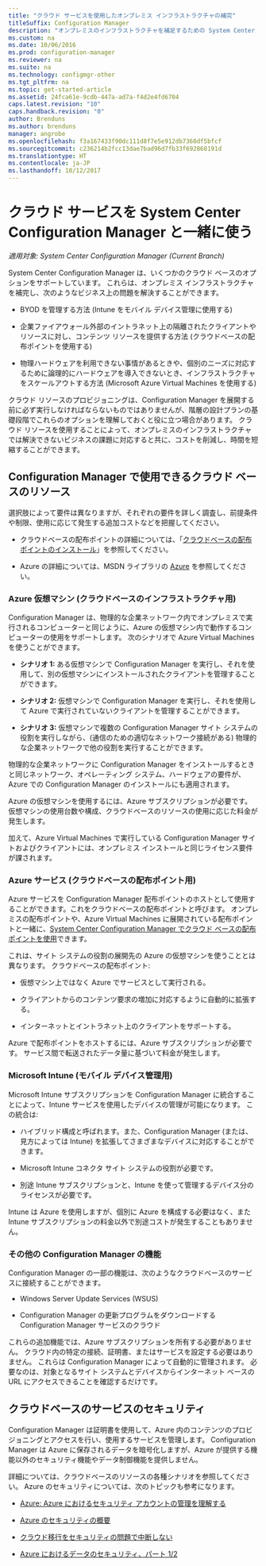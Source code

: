 ```yaml
---
title: "クラウド サービスを使用したオンプレミス インフラストラクチャの補完"
titleSuffix: Configuration Manager
description: "オンプレミスのインフラストラクチャを補足するための System Center Configuration Manager 用クラウド リソースをプロビジョニングします。"
ms.custom: na
ms.date: 10/06/2016
ms.prod: configuration-manager
ms.reviewer: na
ms.suite: na
ms.technology: configmgr-other
ms.tgt_pltfrm: na
ms.topic: get-started-article
ms.assetid: 24fca61e-9cdb-447a-ad7a-f4d2e4fd6704
caps.latest.revision: "10"
caps.handback.revision: "0"
author: Brenduns
ms.author: brenduns
manager: angrobe
ms.openlocfilehash: f3a167433f90dc111d8f7e5e912db7360df5bfcf
ms.sourcegitcommit: c236214b2fcc13dae7bad96d7fb33f692868191d
ms.translationtype: HT
ms.contentlocale: ja-JP
ms.lasthandoff: 10/12/2017
---
```

# <a name="use-cloud-services-with-system-center-configuration-manager"></a>クラウド サービスを System Center Configuration Manager と一緒に使う

*適用対象: System Center Configuration Manager (Current Branch)*

System Center Configuration Manager は、いくつかのクラウド ベースのオプションをサポートしています。 これらは、オンプレミス インフラストラクチャを補完し、次のようなビジネス上の問題を解決することができます。  

-   BYOD を管理する方法 (Intune をモバイル デバイス管理に使用する)  

-   企業ファイアウォール外部のイントラネット上の隔離されたクライアントやリソースに対し、コンテンツ リソースを提供する方法 (クラウドベースの配布ポイントを使用する)  

-   物理ハードウェアを利用できない事情があるときや、個別のニーズに対応するために論理的にハードウェアを導入できないとき、インフラストラクチャをスケールアウトする方法 (Microsoft Azure Virtual Machines を使用する)  

クラウド リソースのプロビジョニングは、Configuration Manager を展開する前に必ず実行しなければならないものではありませんが、階層の設計プランの基礎段階でこれらのオプションを理解しておくと役に立つ場合があります。 クラウド リソースを使用することによって、オンプレミスのインフラストラクチャでは解決できないビジネスの課題に対応すると共に、コストを削減し、時間を短縮することができます。  

## <a name="cloud-based-resources-you-can-use-with-configuration-manager"></a>Configuration Manager で使用できるクラウド ベースのリソース  
 選択肢によって要件は異なりますが、それぞれの要件を詳しく調査し、前提条件や制限、使用に応じて発生する追加コストなどを把握してください。  

-   クラウドベースの配布ポイントの詳細については、「[クラウドベースの配布ポイントのインストール](/sccm/core/servers/deploy/configure/install-cloud-based-distribution-points-in-microsoft-azure)」を参照してください。

-   Azure の詳細については、MSDN ライブラリの [Azure](http://go.microsoft.com/fwlink/p/?LinkId=262965) を参照してください。  

### <a name="azure-virtual-machines-for-cloud-based-infrastructure"></a>Azure 仮想マシン (クラウドベースのインフラストラクチャ用)  
 Configuration Manager は、物理的な企業ネットワーク内でオンプレミスで実行されるコンピューターと同じように、Azure の仮想マシン内で動作するコンピューターの使用をサポートします。 次のシナリオで Azure Virtual Machines を使うことができます。  

-   **シナリオ 1:** ある仮想マシンで Configuration Manager を実行し、それを使用して、別の仮想マシンにインストールされたクライアントを管理することができます。  

-   **シナリオ 2:** 仮想マシンで Configuration Manager を実行し、それを使用して Azure で実行されていないクライアントを管理することができます。  

-   **シナリオ 3:** 仮想マシンで複数の Configuration Manager サイト システムの役割を実行しながら、(通信のための適切なネットワーク接続がある) 物理的な企業ネットワークで他の役割を実行することができます。  

物理的な企業ネットワークに Configuration Manager をインストールするときと同じネットワーク、オペレーティング システム、ハードウェアの要件が、Azure での Configuration Manager のインストールにも適用されます。  

Azure の仮想マシンを使用するには、Azure サブスクリプションが必要です。 仮想マシンの使用台数や構成、クラウドベースのリソースの使用に応じた料金が発生します。  

加えて、Azure Virtual Machines で実行している Configuration Manager サイトおよびクライアントには、オンプレミス インストールと同じライセンス要件が課されます。  

### <a name="azure-services-for-cloud-based-distribution-points"></a>Azure サービス (クラウドベースの配布ポイント用)  
 Azure サービスを Configuration Manager 配布ポイントのホストとして使用することができます。これをクラウドベースの配布ポイントと呼びます。 オンプレミスの配布ポイントや、Azure Virtual Machines に展開されている配布ポイントと一緒に、[System Center Configuration Manager でクラウド ベースの配布ポイントを使用](../../core/plan-design/hierarchy/use-a-cloud-based-distribution-point.md)できます。  

 これは、サイト システムの役割の展開先の Azure の仮想マシンを使うこととは異なります。 クラウドベースの配布ポイント:  

-   仮想マシン上ではなく Azure でサービスとして実行される。  

-   クライアントからのコンテンツ要求の増加に対応するように自動的に拡張する。  

-   インターネットとイントラネット上のクライアントをサポートする。  

Azure で配布ポイントをホストするには、Azure サブスクリプションが必要です。 サービス間で転送されたデータ量に基づいて料金が発生します。  

### <a name="microsoft-intune-for-mobile-device-management"></a>Microsoft Intune (モバイル デバイス管理用)  
 Microsoft Intune サブスクリプションを Configuration Manager に統合することによって、Intune サービスを使用したデバイスの管理が可能になります。 この統合は:  

-   ハイブリッド構成と呼ばれます。また、Configuration Manager (または、見方によっては Intune) を拡張してさまざまなデバイスに対応することができます。  

-   Microsoft Intune コネクタ サイト システムの役割が必要です。  

-   別途 Intune サブスクリプションと、Intune を使って管理するデバイス分のライセンスが必要です。  

Intune は Azure を使用しますが、個別に Azure を構成する必要はなく、また Intune サブスクリプションの料金以外で別途コストが発生することもありません。  

### <a name="additional-configuration-manager-capabilities"></a>その他の Configuration Manager の機能  
 Configuration Manager の一部の機能は、次のようなクラウドベースのサービスに接続することができます。  

-   Windows Server Update Services (WSUS)  

-   Configuration Manager の更新プログラムをダウンロードする Configuration Manager サービスのクラウド  

これらの追加機能では、Azure サブスクリプションを所有する必要がありません。 クラウド内の特定の接続、証明書、またはサービスを設定する必要はありません。 これらは Configuration Manager によって自動的に管理されます。 必要なのは、対象となるサイト システムとデバイスからインターネット ベースの URL にアクセスできることを確認するだけです。  

##  <a name="BKMK_CloudSec"></a> クラウドベースのサービスのセキュリティ  
 Configuration Manager は証明書を使用して、Azure 内のコンテンツのプロビジョニングとアクセスを行い、使用するサービスを管理します。 Configuration Manager は Azure に保存されるデータを暗号化しますが、Azure が提供する機能以外のセキュリティ機能やデータ制御機能を提供しません。  

 詳細については、クラウドベースのリソースの各種シナリオを参照してください。 Azure のセキュリティについては、次のトピックも参考になります。  

-   [Azure: Azure におけるセキュリティ アカウントの管理を理解する](http://go.microsoft.com/fwlink/p/?LinkId=262968)  

-   [Azure のセキュリティの概要](http://go.microsoft.com/fwlink/p/?LinkId=262970)  

-   [クラウド移行をセキュリティの問題で中断しない](http://go.microsoft.com/fwlink/p/?LinkId=262971)  

-   [Azure におけるデータのセキュリティ、パート 1/2](http://go.microsoft.com/fwlink/p/?LinkId=262974)  
